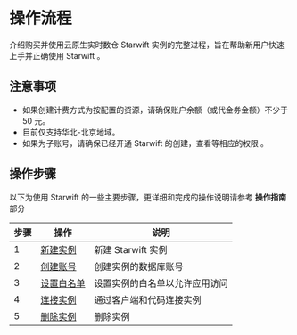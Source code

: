 # 操作流程

介绍购买并使用云原生实时数仓 Starwift 实例的完整过程，旨在帮助新用户快速上手并正确使用 Starwift 。

## 注意事项
- 如果创建计费方式为按配置的资源，请确保账户余额（或代金券金额）不少于 50 元。
- 目前仅支持华北-北京地域。
- 如果为子账号，请确保已经开通 Starwift 的创建，查看等相应的权限 。

## 操作步骤
以下为使用 Starwift 的一些主要步骤，更详细和完成的操作说明请参考 **操作指南** 部分

|步骤|操作|说明
|-|-|-|
|1|[新建实例](Create-Instance1.md)|新建 Starwift 实例|
|2|[创建账号](Create-Account1.md)|创建实例的数据库账号|
|3|[设置白名单](Set-Whitelist1.md)|设置实例的白名单以允许应用访问|
|4|[连接实例](Connect-Instance1.md)|通过客户端和代码连接实例|
|5|[删除实例](../Operation-Guide/Instance/Delete-Instance.md)|删除实例|
